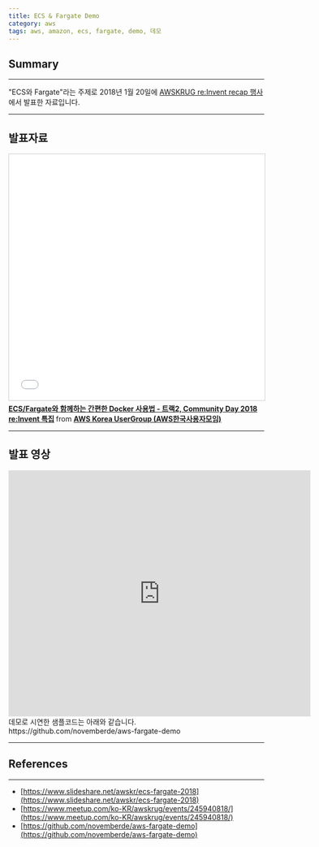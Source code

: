 ```yaml
---
title: ECS & Fargate Demo
category: aws
tags: aws, amazon, ecs, fargate, demo, 데모
---
```

## Summary
---
"ECS와 Fargate"라는 주제로 2018년 1월 20일에 [AWSKRUG re:Invent recap 행사](https://www.meetup.com/ko-KR/awskrug/events/245940818/)에서 발표한 자료입니다.

---
## 발표자료

<iframe src="//www.slideshare.net/slideshow/embed_code/key/dXhfGrVtpgh7Xq" width="595" height="485" frameborder="0" marginwidth="0" marginheight="0" scrolling="no" style="border:1px solid #CCC; border-width:1px; margin-bottom:5px; max-width: 100%;" allowfullscreen> </iframe> <div style="margin-bottom:5px"> <strong> <a href="//www.slideshare.net/awskr/ecs-fargate-2018" title="ECS/Fargate와 함께하는 간편한 Docker 사용법 - 트랙2, Community Day 2018 re:Invent 특집" target="_blank">ECS/Fargate와 함께하는 간편한 Docker 사용법 - 트랙2, Community Day 2018 re:Invent 특집</a> </strong> from <strong><a href="https://www.slideshare.net/awskr" target="_blank">AWS Korea UserGroup (AWS한국사용자모임)</a></strong> </div>


---
## 발표 영상

<iframe width="595" height="485" src="https://www.youtube.com/embed/bEr_98NRlzc" frameborder="0" allow="autoplay; encrypted-media" allowfullscreen></iframe>

<div>데모로 시연한 샘플코드는 아래와 같습니다.</div>
<div>https://github.com/novemberde/aws-fargate-demo</div>

---
## References
---

- [https://www.slideshare.net/awskr/ecs-fargate-2018](https://www.slideshare.net/awskr/ecs-fargate-2018)
- [https://www.meetup.com/ko-KR/awskrug/events/245940818/](https://www.meetup.com/ko-KR/awskrug/events/245940818/)
- [https://github.com/novemberde/aws-fargate-demo](https://github.com/novemberde/aws-fargate-demo)